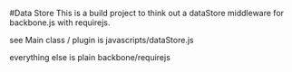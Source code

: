 #Data Store
This is a build project to think out a dataStore middleware for backbone.js with requirejs.

see Main class / plugin is javascripts/dataStore.js

everything else is plain backbone/requirejs